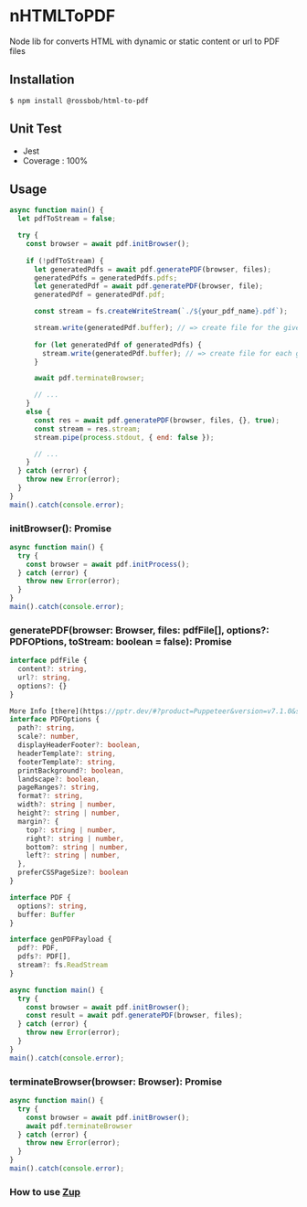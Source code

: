 # nHTMLToPDF
Node lib for converts HTML with dynamic or static content or url to PDF files

## Installation
```$ npm install @rossbob/html-to-pdf```

## Unit Test
- Jest
- Coverage : 100%

## Usage

```js
async function main() {
  let pdfToStream = false;

  try {
    const browser = await pdf.initBrowser();
    
    if (!pdfToStream) {
      let generatedPdfs = await pdf.generatePDF(browser, files);
      generatedPdfs = generatedPdfs.pdfs;
      let generatedPdf = await pdf.generatePDF(browser, file);
      generatedPdf = generatedPdf.pdf;

      const stream = fs.createWriteStream(`./${your_pdf_name}.pdf`);

      stream.write(generatedPdf.buffer); // => create file for the given buffer.
      
      for (let generatedPdf of generatedPdfs) {
        stream.write(generatedPdf.buffer); // => create file for each given buffer
      }

      await pdf.terminateBrowser;

      // ...
    }
    else {
      const res = await pdf.generatePDF(browser, files, {}, true);
      const stream = res.stream;
      stream.pipe(process.stdout, { end: false });

      // ...
    } 
  } catch (error) {
    throw new Error(error);
  }
}
main().catch(console.error);
```

### initBrowser(): Promise<Browser>

```js
async function main() {
  try {
    const browser = await pdf.initProcess();
  } catch (error) {
    throw new Error(error);
  }
}
main().catch(console.error);
```

### generatePDF(browser: Browser, files: pdfFile[], options?: PDFOPtions, toStream: boolean = false): Promise<genPDFPayload>

```ts
interface pdfFile {
  content?: string,
  url?: string,
  options?: {}
}

More Info [there](https://pptr.dev/#?product=Puppeteer&version=v7.1.0&show=api-pagepdfoptions)
interface PDFOptions {
  path?: string,
  scale?: number,
  displayHeaderFooter?: boolean,
  headerTemplate?: string,
  footerTemplate?: string,
  printBackground?: boolean,
  landscape?: boolean,
  pageRanges?: string,
  format?: string,
  width?: string | number,
  height?: string | number,
  margin?: {
    top?: string | number,
    right?: string | number,
    bottom?: string | number,
    left?: string | number,
  },
  preferCSSPageSize?: boolean
}

interface PDF {
  options?: string,
  buffer: Buffer
}

interface genPDFPayload {
  pdf?: PDF,
  pdfs?: PDF[],
  stream?: fs.ReadStream
}
```

```js
async function main() {
  try {
    const browser = await pdf.initBrowser();
    const result = await pdf.generatePDF(browser, files);
  } catch (error) {
    throw new Error(error);
  }
}
main().catch(console.error);
```

### terminateBrowser(browser: Browser): Promise<void>

```js
async function main() {
  try {
    const browser = await pdf.initBrowser();
    await pdf.terminateBrowser
  } catch (error) {
    throw new Error(error);
  }
}
main().catch(console.error);
```

### How to use [Zup](https://github.com/mscdex/zup)
